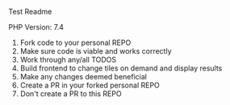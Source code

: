 Test Readme

PHP Version: 7.4

1. Fork code to your personal REPO
2. Make sure code is viable and works correctly
3. Work through any/all TODOS
4. Build frontend to change tiles on demand and display results
5. Make any changes deemed beneficial
6. Create a PR in your forked personal REPO
7. Don't create a PR to this REPO
